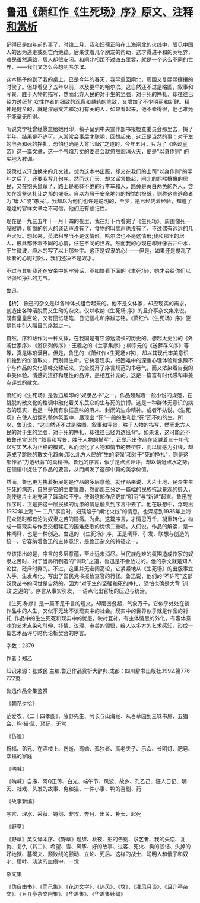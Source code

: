 # [鲁迅《萧红作《生死场》序》原文、注释和赏析](https://www.vrrw.net/wx/9793.html)

记得已是四年前的事了，时维二月，我和妇孺正陷在上海闸北的火线中，眼见中国人的因为逃走或死亡而绝迹。后来仗着几个朋友的帮助，这才得进平和的英租界，难民虽然满路，居人却很安闲。和闸北相距不过四五里罢，就是一个这么不同的世界，——我们又怎么会想到哈尔滨。

这本稿子的到了我的桌上，已是今年的春天，我早重回闸北，周围又复熙熙攘攘的时侯了。但却看见了五年以前，以及更早的哈尔滨。这自然还不过是略图，叙事和写景，胜于人物的描写，然而北方人民的对于生的坚强，对于死的挣扎，却往往已经力透纸背;女性作者的细致的观察和越轨的笔致，又增加了不少明丽和新鲜。精神是健全的，就是深恶文艺和功利有关的人，如果看起来，他不幸得很，他也难免不能毫无所得。

听说文学社曾经愿意给她付印，稿子呈到中央宣传部书报检查委员会那里去，搁了半年，结果是不许可。人常常会事后才聪明，回想起来，这正是当然的事：对于生的坚强和死的挣扎，恐怕也确是大背“训政”之道的。今年五月，只为了《略谈皇帝》这一篇文章，这一个气焰万丈的委员会就忽然烟消火灭，便是“以身作则” 的实地大教训。

奴隶社以汗血换来的几文钱，想为这本书出版，却又在我们的上司“以身作则”的半年之后了，还要我写几句序。然而这几天，却又谣言蜂起，闸北的熙熙攘攘的居民，又在抱头鼠窜了，路上是骆驿不绝的行李车和人，路旁是黄白两色的外人，含笑在赏鉴这礼让之邦的盛况。自以为居于安全地带的报馆的报纸，则称这些逃命者为“庸人”或“愚民”。我却以为他们也许是聪明的，至少，是已经凭着经验，知道了煌煌的官样文章之不可信。他们还有些记性。

现在是一九三五年十一月十四的夜里，我在灯下再看完了《生死场》。周围像死一般寂静，听惯的邻人的谈话声没有了，食物的叫卖声也没有了，不过偶有远远的几声犬吠。想起来，英法租界当不是这情形，哈尔滨也不是这情形;我和那里的居人，彼此都怀着不同的心情，住在不同的世界。然而我的心现在却好像古井中水，不生微波，麻木的写了以上那些字。这正是奴隶的心! ——但是，如果还是搅乱了读者的心呢?那么，我们还决不是奴才。

不过与其听我还在安坐中的牢骚话，不如快看下面的《生死场》，她才会给你们以坚强和挣扎的力气。

鲁迅。



【析】 鲁迅的杂文是以各种体式组合起来的。他不是文体家，却应现实的需求，创造出各种活脱而又生动的杂文。仅以收纳《生死场·序》的且介亭杂文集来说，既有皇皇巨论，又有回忆随笔，日记信札和序跋志铭。《萧红作〈生死场〉序》便是其中引人瞩目的序跋之一。

自然，序和跋作为一种文体，在我国是有它源远流长的历史的。想起太史公的《外戚世家序》、《游侠列传序》; 王羲之的《兰亭集序》; 柳宗元的《送薛存义序》等等，真是琳琅满目。但是，鲁迅的 《萧红作<生死场>序》，却以其现代审美意识和独到的价值取向，而别具生命。它执着现实，把困难中的深重心理体验和焦躁不宁与作品的文化意味交糅起来，完全脱开了序言规范的书卷气，而又浓染着自我的审美体验。情感的渲抒和理性的品评，是相互补充的。这是一篇富有时代感和审美点评式的散文。

萧红的《生死场》是鲁迅编印的“奴隶丛书”之一。作品超越着一般小说的规范，在跳脱的散文化的格调中融化着关东民众的生与死的拚搏。这是一种群体无意识的病态的现实，也是一种具有象征意味的麻末、封闭的生命精神。或者不妨说，《生死场》在使人战慄的整体氛围中，展现出 “死”一般的生和比“死”还不如的生。所以，鲁迅说，“这自然还不过是略图，叙事和写景，胜于人物的描写，然而北方人民的对于生的坚强，对于死的挣扎，却往往已经力透纸背”。如果说，这可能还不被鲁迅赏识的 “叙事和写景，胜于人物的描写”，正显示出作品在超越着三十年代以写实艺术为正格的模式，从而淡化了人物和情节的典型性，而以情感为引线，却造成了跳脱的散文化趋向;那么北方人民的“生的坚强”和对于“死的挣扎”，则是这部作品“力透纸背”的真精神。鲁迅的序言，似乎是点点评评，却以蜻蜓点水之势，在领悟中捉住了作品的要旨，从而阐发了这部中篇的美学价值。

然而，鲁迅更为执着拓展的是作品的多层意蕴。就作品来说，大片土地、民众生生死死的病态，自然是它的主要旨趣，然而那三分之一篇幅的民族抗敌景观的摄入，则使这片土地充满了躁动和不宁。使得这部作品更加“明丽”与“新鲜”起来。鲁迅在作序时，正是把这一层民族的忧患的情思融贯到序言中去了。他在联想中，浮现出1932年上海“一·二八”事变时，妇孺陷于“闸北火线”的情思，也深感到1935年上海民众随时都有沦为奴隶之苦的隐痛。为此，这篇序言，才情思万千，凝重转化，构成一篇现实与作品交相糅汇的国难悲歌的忧愤二重唱。人们说，作品的解读，是一种阐释，也是一种创造。鲁迅的 《生死场》序，正是阐释、引发、联想与创造的统一。它容纳着鲁迅的主体意识，是鲁迅杂文的特征之一。

应该指出的是，序言的多层意蕴，至此远未消尽。当民族危难的氛围造成作家的奴隶之苦时，对于当局所制造的“训政”之道，鲁迅是不会放过的。他的杂文就是知人论世，砭斥时弊的。不过，这里并无宏阔高论，它紧紧地从《生死场》的出版事宜入手，生发点化，写出了国民党书报检查官的行径。鲁迅说，他们的“不许可”这部奴隶丛书的问世是自然的。因为“对于生的坚强和死的挣扎，恐怕也确是大背 ‘训政’之道的”。序言从事实引发，一语点化出官场的压迫与统治。

《生死场·序》是一篇不足千言的短文，却层峦叠起，气象万千。它似乎处处在谈作品中的人生，又似乎无处不谈现实中的社会。现实中的世界似乎就是作品的衬托; 作品中的生生死死和现实中的忧患，映衬互补。有主体情思的外化，有客体意味的艺术点染和引伸、抒情、议理、审美的领悟，给人以多方的艺术感知，形成一篇艺术品评与时代论析契合的序言。

字数：2379

作者：郑乙

知识来源：张效民 主编.鲁迅作品赏析大辞典.成都：四川辞书出版社.1992.第776-777页.

鲁迅作品全集鉴赏

《朝花夕拾》

范爱农、《二十四孝图》、藤野先生、阿长与山海经、从百草园到三味书屋、五猖会、狗·猫·鼠、琐记、无常

《仿徨》

祝福、弟兄、在酒楼上、伤逝、离婚、孤独者、高老夫子、示众、长明灯、肥皂、幸福的家庭

《呐喊》

《呐喊》自序、阿Q正传、白光、端午节、风波、故乡、孔乙己、狂人日记、明天、社戏、头发的故事、兔和猫、一件小事、鸭的喜剧、药

《故事新编》

序言、理水、采薇、铸剑、非攻、奔月、出关、补天、起死

《野草》

《野草》英文译本序、《野草》题辞、秋夜、影的告别、求乞者、我的失恋、复仇、复仇〔其二〕、希望、雪、风筝、好的故事、过客、死火、狗的驳诘、失掉的好地狱、墓碣文、颓败线的颤动、立论、死后、这样的战士、聪明人和傻子和奴才、腊叶、淡淡的血痕中、一觉

杂文集

《伪自由书》、《而己集》、《花边文学》、《热风》、《坟》、《准风月谈》、《且介亭杂文》、《且介亭杂文附集》、《华盖集》、《华盖集续编》

